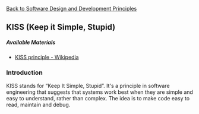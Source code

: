 [Back to Software Design and Development Principles](04-software-design-principles.md)

## KISS (Keep it Simple, Stupid)

##### Available Materials

- [KISS principle - Wikipedia](https://en.wikipedia.org/wiki/KISS_principle#:~:text=KISS%2C%20an%20acronym%20for%20%22Keep,with%20aircraft%20engineer%20Kelly%20Johnson.)

### Introduction

KISS stands for “Keep It Simple, Stupid”. It's a principle in software engineering that suggests that systems work best when they are simple and easy to understand, rather than complex. The idea is to make code easy to read, maintain and debug.
